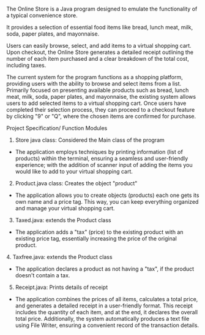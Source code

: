 The Online Store is a Java program designed to emulate the functionality of a typical convenience store.

It provides a selection of essential food items like bread, lunch meat, milk, soda, paper plates, and mayonnaise.

Users can easily browse, select, and add items to a virtual shopping cart. Upon checkout, the Online Store generates a detailed receipt outlining the number of each item purchased and a clear breakdown of the total cost, including taxes.

The current system for the program functions as a shopping platform, providing users with the ability to browse and select items from a list. Primarily focused on presenting available products such as bread, lunch meat, milk, soda, paper plates, and mayonnaise, the existing system allows users to add selected items to a virtual shopping cart. Once users have completed their selection process, they can proceed to a checkout feature by clicking "9" or "Q", where the chosen items are confirmed for purchase.

Project Specification/ Function Modules

1. Store java class: Considered the Main class of the program
- The application employs techniques by printing information (list of products) within the terminal, ensuring a seamless and user-friendly experience; with the addition of scanner input of adding the items you would like to add to your virtual shopping cart.

2. Product.java class: Creates the object "product"
- The application allows you to create objects (products) each one gets its own name and a price tag. This way, you can keep everything organized and manage your virtual shopping cart.

3. Taxed.java: extends the Product class
- The application adds a "tax" (price) to the existing product with an existing price tag, essentially increasing the price of the original product.

﻿﻿﻿4. Taxfree.java: extends the Product class
- The application declares a product as not having a "tax", if the product doesn't contain a tax.

5. ﻿﻿﻿Receipt.java: Prints details of receipt
- The application combines the prices of all items, calculates a total price, and generates a detailed receipt in a user-friendly format. This receipt includes the quantity of each item, and at the end, it declares the overall total price. Additionally, the system automatically produces a text file using File Writer, ensuring a convenient record of the transaction details.
